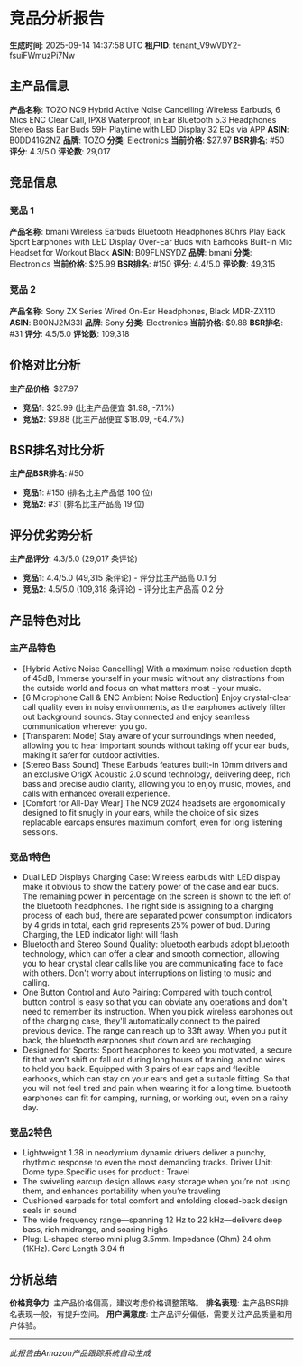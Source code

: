# 竞品分析报告

**生成时间**: 2025-09-14 14:37:58 UTC
**租户ID**: tenant_V9wVDY2-fsuiFWmuzPi7Nw

## 主产品信息

**产品名称**: TOZO NC9 Hybrid Active Noise Cancelling Wireless Earbuds, 6 Mics ENC Clear Call, IPX8 Waterproof, in Ear Bluetooth 5.3 Headphones Stereo Bass Ear Buds 59H Playtime with LED Display 32 EQs via APP
**ASIN**: B0DD41G2NZ
**品牌**: TOZO
**分类**: Electronics
**当前价格**: $27.97
**BSR排名**: #50
**评分**: 4.3/5.0
**评论数**: 29,017

## 竞品信息

### 竞品 1

**产品名称**: bmani Wireless Earbuds Bluetooth Headphones 80hrs Play Back Sport Earphones with LED Display Over-Ear Buds with Earhooks Built-in Mic Headset for Workout Black
**ASIN**: B09FLNSYDZ
**品牌**: bmani
**分类**: Electronics
**当前价格**: $25.99
**BSR排名**: #150
**评分**: 4.4/5.0
**评论数**: 49,315

### 竞品 2

**产品名称**: Sony ZX Series Wired On-Ear Headphones, Black MDR-ZX110
**ASIN**: B00NJ2M33I
**品牌**: Sony
**分类**: Electronics
**当前价格**: $9.88
**BSR排名**: #31
**评分**: 4.5/5.0
**评论数**: 109,318

## 价格对比分析

**主产品价格**: $27.97

- **竞品1**: $25.99 (比主产品便宜 $1.98, -7.1%)
- **竞品2**: $9.88 (比主产品便宜 $18.09, -64.7%)

## BSR排名对比分析

**主产品BSR排名**: #50

- **竞品1**: #150 (排名比主产品低 100 位)
- **竞品2**: #31 (排名比主产品高 19 位)

## 评分优劣势分析

**主产品评分**: 4.3/5.0 (29,017 条评论)

- **竞品1**: 4.4/5.0 (49,315 条评论) - 评分比主产品高 0.1 分
- **竞品2**: 4.5/5.0 (109,318 条评论) - 评分比主产品高 0.2 分

## 产品特色对比

### 主产品特色
- [Hybrid Active Noise Cancelling] With a maximum noise reduction depth of 45dB, Immerse yourself in your music without any distractions from the outside world and focus on what matters most - your music.
- [6 Microphone Call & ENC Ambient Noise Reduction] Enjoy crystal-clear call quality even in noisy environments, as the earphones actively filter out background sounds. Stay connected and enjoy seamless communication wherever you go.
- [Transparent Mode] Stay aware of your surroundings when needed, allowing you to hear important sounds without taking off your ear buds, making it safer for outdoor activities.
- [Stereo Bass Sound] These Earbuds features built-in 10mm drivers and an exclusive OrigX Acoustic 2.0 sound technology, delivering deep, rich bass and precise audio clarity, allowing you to enjoy music, movies, and calls with enhanced overall experience.
- [Comfort for All-Day Wear] The NC9 2024 headsets are ergonomically designed to fit snugly in your ears, while the choice of six sizes replacable earcaps ensures maximum comfort, even for long listening sessions.

### 竞品1特色
- Dual LED Displays Charging Case: Wireless earbuds with LED display make it obvious to show the battery power of the case and ear buds. The remaining power in percentage on the screen is shown to the left of the bluetooth headphones. The right side is assigning to a charging process of each bud, there are separated power consumption indicators by 4 grids in total, each grid represents 25% power of bud. During Charging, the LED indicator light will flash.
- Bluetooth and Stereo Sound Quality: bluetooth earbuds adopt bluetooth technology, which can offer a clear and smooth connection, allowing you to hear crystal clear calls like you are communicating face to face with others. Don't worry about interruptions on listing to music and calling.
- One Button Control and Auto Pairing: Compared with touch control, button control is easy so that you can obviate any operations and don't need to remember its instruction. When you pick wireless earphones out of the charging case, they'll automatically connect to the paired previous device. The range can reach up to 33ft away. When you put it back, the bluetooth earphones shut down and are recharging.
- Designed for Sports: Sport headphones to keep you motivated, a secure fit that won’t shift or fall out during long hours of training, and no wires to hold you back. Equipped with 3 pairs of ear caps and flexible earhooks, which can stay on your ears and get a suitable fitting. So that you will not feel tired and pain when wearing it for a long time. bluetooth earphones can fit for camping, running, or working out, even on a rainy day.

### 竞品2特色
- Lightweight 1.38 in neodymium dynamic drivers deliver a punchy, rhythmic response to even the most demanding tracks. Driver Unit: Dome type.Specific uses for product : Travel
- The swiveling earcup design allows easy storage when you’re not using them, and enhances portability when you’re traveling
- Cushioned earpads for total comfort and enfolding closed-back design seals in sound
- The wide frequency range—spanning 12 Hz to 22 kHz—delivers deep bass, rich midrange, and soaring highs
- Plug: L-shaped stereo mini plug 3.5mm. Impedance (Ohm) 24 ohm (1KHz). Cord Length 3.94 ft

## 分析总结

**价格竞争力**: 主产品价格偏高，建议考虑价格调整策略。
**排名表现**: 主产品BSR排名表现一般，有提升空间。
**用户满意度**: 主产品评分偏低，需要关注产品质量和用户体验。

---
*此报告由Amazon产品跟踪系统自动生成*